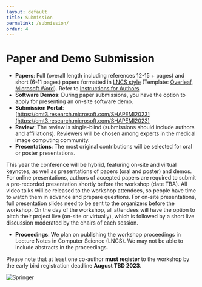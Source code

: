 ```yaml
---
layout: default
title: Submission
permalink: /submission/
order: 4
---
```

# Paper and Demo Submission

* **Papers**: Full (overall length including references 12-15 + pages) and short (6-11 pages) papers formatted in [LNCS style](https://www.springer.com/gp/computer-science/lncs/conference-proceedings-guidelines) (Template:    [Overleaf](https://www.overleaf.com/latex/templates/springer-lecture-notes-in-computer-science/kzwwpvhwnvfj), [Microsoft Word](https://resource-cms.springernature.com/springer-cms/rest/v1/content/19238706/data/v1)). Refer to [Instructions for Authors](https://resource-cms.springernature.com/springer-cms/rest/v1/content/19242230/data/v11).
* **Software Demos**: During paper submissions, you have the option to apply for presenting an on-site software demo.
* **Submission Portal**: [https://cmt3.research.microsoft.com/SHAPEMI2023](https://cmt3.research.microsoft.com/SHAPEMI2023)
* **Review**: The review is single-blind (submissions should include authors and affiliations). Reviewers will be chosen among experts in the medical image computing community.
* **Presentations**: The most original contributions will be selected for oral or poster presentations.

This year the conference will be hybrid, featuring on-site and virtual keynotes, as well as presentations of papers (oral and poster) and demos. For online presentations, authors of accepted papers are required to submit a pre-recorded presentation shortly before the workshop (date TBA). All video talks will be released to the workshop attendees, so people have time to watch them in advance and prepare questions. For on-site presentations, full presentation slides need to be sent to the organizers before the workshop. On the day of the workshop, all attendees will have the option to pitch their project live (on-site or virtually), which is followed by a short live discussion moderated by the chairs of each session.

* **Proceedings**: We plan on publishing the workshop proceedings in Lecture Notes in Computer Science (LNCS). We may not be able to include abstracts in the proceedings. 

Please note that at least one co-author **must register** to the workshop by the early bird registration deadline **August TBD 2023**.

![Springer](../images/springer.png "Springer")
